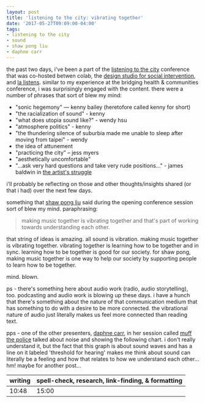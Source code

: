 ```yaml
---
layout: post
title: 'listening to the city: vibrating together'
date: '2017-05-27T09:09:00-04:00'
tags:
- listening to the city
- sound
- shaw pong liu
- daphne carr
--- 
```


the past two days, i've been a part of the [listening to the city](https://listeningtothecity.wordpress.com/) conference that was co-hosted betwen colab, the [design studio for social intervention](http://www.ds4si.org/), and [la listens](http://www.lalistens.org/). similar to my experience at the bridging health & communities conference, i was surprisingly engaged with the content. there were a number of phrases that sort of blew my mind:

* "sonic hegemony" — kenny bailey (heretofore called kenny for short)
* "the racialization of sound" - kenny 
* "what does utopia sound like?" - wendy hsu 
* "atmosphere politics" - kenny
* "the thundering silence of suburbia made me unable to sleep after moving from taipei" - wendy
* the idea of attunement
* "practicing the city" – jess myers
* "aesthetically uncomfortable"
* "...ask very hard questions and take very rude positions..." - james baldwin in [the artist's struggle](https://youtu.be/dU0g5fAA2QY)

i'll probably be reflecting on those and other thoughts/insights shared (or that i had) over the next few days. 

something that [shaw pong liu](http://www.shawpong.com/) said during the opening conference session sort of blew my mind. paraphrasing: 

> making music together is vibrating together and that's part of working towards understanding each other.

that string of ideas is amazing. all sound is vibration. making music together is vibrating together. vibrating together is learning how to be together and in sync. learning how to be together is good for our society. for shaw pong, making music together is one way to help our society by supporting people to learn how to be together.

mind. blown. 

ps - there's something here about audio work (radio, audio storytelling), too. podcasting and audio work is blowing up these days. i have a hunch that there's something about the nature of that communication medium that has something to do with a desire to be more connected. the vibrational nature of audio just literally makes us feel more connected than reading text. 

pps - one of the other presenters, [daphne carr](http://funboring.com/), in her session called [muff the police](https://listeningtothecity.wordpress.com/2017/04/28/nomadic-civic-sculpture-sound-bites-of-egelston-2/) talked about noise and showing the following chart. i don't really understand it, but the fact that this graph is about sound waves and has a line on it labeled 'threshold for hearing' makes me think about sound can literally be a feeling and how that relates to how we understand each other... hm! maybe for another post...

<table>
	<thead>
		<tr>
			<th>writing</th>
			<th>spell-check, research, link-finding, & formatting</th>
		</tr>
	</thead>
	<tbody>
		<tr>
			<td>10:48</td>
			<td>15:00</td>
		</tr>
	</tbody>
</table>